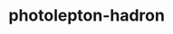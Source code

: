 <!-- photoleptonhadron.md --- 
;; 
;; Description: 
;; Author: Hongyi Wu(吴鸿毅)
;; Email: wuhongyi@qq.com 
;; Created: 六 12月 23 22:19:29 2017 (+0800)
;; Last-Updated: 六 12月 23 22:19:44 2017 (+0800)
;;           By: Hongyi Wu(吴鸿毅)
;;     Update #: 1
;; URL: http://wuhongyi.cn -->

# photolepton-hadron





<!-- photoleptonhadron.md ends here -->
